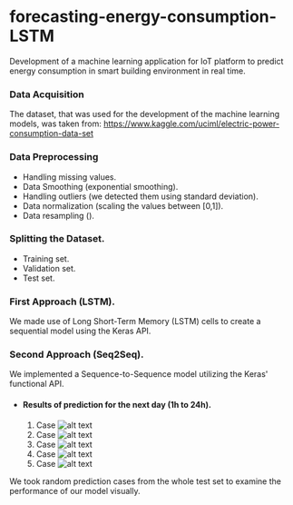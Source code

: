 # forecasting-energy-consumption-LSTM
Development of a machine learning application for IoT platform to predict energy consumption in smart building environment in real time.

### Data Acquisition
The dataset, that was used for the development of the machine learning models, was taken from:
https://www.kaggle.com/uciml/electric-power-consumption-data-set

### Data Preprocessing
* Handling missing values.
* Data Smoothing (exponential smoothing).
* Handling outliers (we detected them using standard deviation).
* Data normalization (scaling the values between [0,1]).
* Data resampling ().

### Splitting the Dataset.
* Training set.
* Validation set.
* Test set.


### First Approach (LSTM).
We made use of Long Short-Term Memory (LSTM) cells to create a sequential model using the Keras API.


### Second Approach (Seq2Seq).
We implemented a Sequence-to-Sequence model utilizing the Keras' functional API. 

* #### Results of prediction for the next day (1h to 24h).

  1. Case
  ![alt text](https://raw.githubusercontent.com/Housiadas/forecasting-energy-consumption-LSTM/master/results/seq2seq/pred1.png)
  2. Case
  ![alt text](https://raw.githubusercontent.com/Housiadas/forecasting-energy-consumption-LSTM/master/results/seq2seq/pred2.png)
  3. Case
  ![alt text](https://raw.githubusercontent.com/Housiadas/forecasting-energy-consumption-LSTM/master/results/seq2seq/pred3.png)
  4. Case
  ![alt text](https://raw.githubusercontent.com/Housiadas/forecasting-energy-consumption-LSTM/master/results/seq2seq/pred4.png)
  5. Case
  ![alt text](https://raw.githubusercontent.com/Housiadas/forecasting-energy-consumption-LSTM/master/results/seq2seq/pred5.png)

We took random prediction cases from the whole test set to examine the performance of our model visually.
